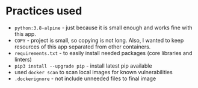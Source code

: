 # Practices used
* `python:3.8-alpine` - just because it is small enough and works fine with this app.
* `COPY` - project is small, so copying is not long. Also, I wanted to keep resources of this app separated from other containers.
* `requirements.txt` - to easily install needed packages (core libraries and linters)
* `pip3 install --upgrade pip` - install latest pip available
* used `docker scan` to scan local images for known vulnerabilities
* `.dockerignore` - not include unneeded files to final image
